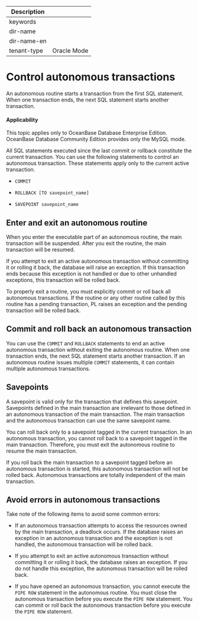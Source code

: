 | Description   |                 |
|---------------|-----------------|
| keywords      |                 |
| dir-name      |                 |
| dir-name-en   |                 |
| tenant-type   | Oracle Mode     |

# Control autonomous transactions

An autonomous routine starts a transaction from the first SQL statement. When one transaction ends, the next SQL statement starts another transaction.

  <main id="notice" >
    <h4>Applicability</h4>
    <p>This topic applies only to OceanBase Database Enterprise Edition. OceanBase Database Community Edition provides only the MySQL mode. </p>
  </main>

All SQL statements executed since the last commit or rollback constitute the current transaction. You can use the following statements to control an autonomous transaction. These statements apply only to the current active transaction.

* `COMMIT`



* `ROLLBACK [TO savepoint_name]`



* `SAVEPOINT savepoint_name`






Enter and exit an autonomous routine
------------------------------

When you enter the executable part of an autonomous routine, the main transaction will be suspended. After you exit the routine, the main transaction will be resumed.

If you attempt to exit an active autonomous transaction without committing it or rolling it back, the database will raise an exception. If this transaction ends because this exception is not handled or due to other unhandled exceptions, this transaction will be rolled back.

To properly exit a routine, you must explicitly commit or roll back all autonomous transactions. If the routine or any other routine called by this routine has a pending transaction, PL raises an exception and the pending transaction will be rolled back.

Commit and roll back an autonomous transaction
------------------------------

You can use the `COMMIT` and `ROLLBACK` statements to end an active autonomous transaction without exiting the autonomous routine. When one transaction ends, the next SQL statement starts another transaction. If an autonomous routine issues multiple `COMMIT` statements, it can contain multiple autonomous transactions.

Savepoints
------------------------

A savepoint is valid only for the transaction that defines this savepoint. Savepoints defined in the main transaction are irrelevant to those defined in an autonomous transaction of the main transaction. The main transaction and the autonomous transaction can use the same savepoint name.

You can roll back only to a savepoint tagged in the current transaction. In an autonomous transaction, you cannot roll back to a savepoint tagged in the main transaction. Therefore, you must exit the autonomous routine to resume the main transaction.

If you roll back the main transaction to a savepoint tagged before an autonomous transaction is started, this autonomous transaction will not be rolled back. Autonomous transactions are totally independent of the main transaction.

Avoid errors in autonomous transactions
-------------------------------

Take note of the following items to avoid some common errors:

* If an autonomous transaction attempts to access the resources owned by the main transaction, a deadlock occurs. If the database raises an exception in an autonomous transaction and the exception is not handled, the autonomous transaction will be rolled back.



* If you attempt to exit an active autonomous transaction without committing it or rolling it back, the database raises an exception. If you do not handle this exception, the autonomous transaction will be rolled back.



* If you have opened an autonomous transaction, you cannot execute the `PIPE ROW` statement in the autonomous routine. You must close the autonomous transaction before you execute the `PIPE ROW` statement. You can commit or roll back the autonomous transaction before you execute the `PIPE ROW` statement.





